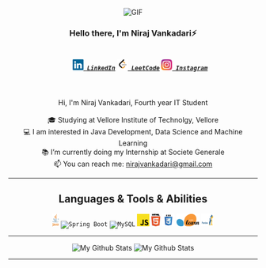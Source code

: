 <p align="center">
  <img alt="GIF" src="https://media.giphy.com/media/lTRuG1F4VZ3LHMpXY2/giphy.gif" width = 200/>
</p>
<h3 align="center">Hello there, I'm Niraj Vankadari⚡</h3>
<h5 align="center">
  <code>
    <a href="https://www.linkedin.com/in/niraj-vankadari-7537341aa/" title="LinkedIn Profile"><img width="22" src="https://github.com/NirajVankadari/NirajVankadari/blob/master/images/linkedin.svg"> LinkedIn</a></code>
  <code><a href="https://leetcode.com/NirajVankadari/" title="LeetCode Profile"><img width="22" src="https://github.com/NirajVankadari/NirajVankadari/blob/master/images/leetcode.png"> LeetCode</a></code>
  <code><a href="https://www.instagram.com/nirajvankadari/" title="Instagram Profile"><img width="22" src="https://github.com/NirajVankadari/NirajVankadari/blob/master/images/instagram.svg"> Instagram</a></code>
</h5>
<br>
<p align="center">
  Hi, I'm Niraj Vankadari, Fourth year IT Student
  <br>
  <br>
  🎓 Studying at Vellore Institute of Technolgy, Vellore
  <br>
  💻 I am interested in Java Development, Data Science and Machine Learning
  <br>
  📚 I’m currently doing my Internship at Societe Generale
  <br>
  📫 You can reach me: <a href="mailto: nirajvankadari@gmail.com">nirajvankadari@gmail.com</a>
</p>

<hr>

<h2 align="center">Languages & Tools & Abilities</h2>

<p align="center">
  <code><img title="Java" height="25" src="https://github.com/NirajVankadari/NirajVankadari/blob/main/images/java.svg"></code>
  <code><img title="Spring Boot" height="25" src="https://www.vectorlogo.zone/logos/springio/springio-ar21.svg"></code>
  <code><img title="MySQL" height="25" src="https://www.vectorlogo.zone/logos/mysql/mysql-ar21.svg"></code>
  <code><img title="Javascript" height="25" src="https://github.com/NirajVankadari/NirajVankadari/blob/main/images/javascript.svg"></code>
  <code><img title="HTML5" height="25" src="https://github.com/NirajVankadari/NirajVankadari/blob/main/images/html5.svg"></code>
  <code><img title="CSS" height="25" src="https://github.com/NirajVankadari/NirajVankadari/blob/main/images/css.svg"></code>
  <code><img title="Scikit" height="25" src="https://github.com/NirajVankadari/NirajVankadari/blob/main/images/1200px-Scikit_learn_logo_small.svg.png"></code>
  <code><img title="Pandas" height="25" src="https://github.com/NirajVankadari/NirajVankadari/blob/main/images/download%20(1).png"></code>
</p>

<hr>

<p align="center">
<img align="center" src="https://github-readme-stats.vercel.app/api/top-langs/?username=NirajVankadari&layout=compact&theme=radical" alt="My Github Stats">
<img align="center" src="https://github-readme-stats.vercel.app/api?username=NirajVankadari&&show_icons=true&theme=radical&count_private=true&include_all_commits=true" alt="My Github Stats">
</p>
<hr>
